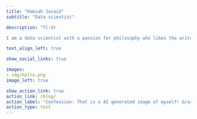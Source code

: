 ```yaml
---
title: "Hamzah Javaid"
subtitle: "Data scientist"

description: "Tl:dr 

I am a data scientist with a passion for philosophy who likes the write and make podcasts. I'm not exactly Shakespeare when it comes to writing, so that's why I've illicted ther help of ChatGPT in writing this introduction. Take a gander, have a read and listen to my podcast. Enjoy! and an instructor spcialized in psychology and statistics. I studied psychology at Université Grenoble Alpes and this is where I learnt how to use numbers (or so-called data science methods) to better understand human behavior. Right now, I am looking for new ways to put these skills at use. When I am not coding or teaching, I’m usually enjoying the amazing outdoors which we have in the Alps, be it by biking, climbing, or hiking."

text_align_left: true

show_social_links: true

images: 
- img/hello.png
image_left: true

show_action_link: true
action_link: /blog/
action_label: "Confession: That is a AI generated image of myself! &rarr;"
action_type: text
---
```

